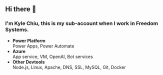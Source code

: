 ## Hi there 👋
### I'm Kyle Chiu, this is my sub-account when I work in Freedom Systems.
- **Power Platform**  
Power Apps, Power Automate  
- **Azure**  
App service, VM, OpenAI, Bot services  
- **Other Devtools**  
Node.js, Linux, Apache, DNS, SSL, MySQL, Git, Docker  


<!--
**KyleChiu-freedom/KyleChiu-freedom** is a ✨ _special_ ✨ repository because its `README.md` (this file) appears on your GitHub profile.

Here are some ideas to get you started:

- 🔭 I’m currently working on ...
- 🌱 I’m currently learning ...
- 👯 I’m looking to collaborate on ...
- 🤔 I’m looking for help with ...
- 💬 Ask me about ...
- 📫 How to reach me: ...
- 😄 Pronouns: ...
- ⚡ Fun fact: ...
-->
